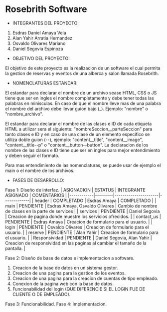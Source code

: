 # Rosebrith Software
- INTEGRANTES DEL PROYECTO:
1. Esdras Daniel Amaya Vela
2. Alan Yahir Arratia Hernandez
3. Osvaldo Olivares Mariano
4. Daniel Segovia Espinoza


- OBJETIVO DEL PROYECTO:

El objetivo de este proyecto es la realizacion de un software el cual permita la gestion de reservas y eventos de una alberca y salon llamada Rosebrith.


- NOMENCLATURAS ESTANDAR:

El estandar para declarar el nombre de un archivo sease HTML, CSS o JS tiene que ser en ingles el nombre 
completamente y debe tener todas las palabras en minisculas. En caso de que el nombre lleve mas de una palabra
el nombre del archivo debe llevar guion bajo (_). Ejemplo: "nombre" o "nombre_archivo".

El estandar para declarar el nombre de las clases e ID de cada etiqueta HTML a utilizar sera el siguiente:
"nombreSeccion__parteSeccion" para tanto clases e ID y en caso de una clase de un elemento especifico se utiliza doble guion (--), ejemplo: 
"content__title", "content__image", "content__title--p" o "content__button--button".
La declaracion de los nombre de las clases e ID tiene que ser en ingles para mejor entendimiento y deben seguir
el formato.

Para mas entendimiento de las nomenclaturas, se puede usar de ejemplo el main o el nombre de los archivos.

- FASES DE DESARROLLO:


Fase 1: Diseño de interfaz.
| ASIGNACION | ESTATUS | INTEGRANTE ASIGNADO | COMENTARIOS |
|------------|---------|----------------------|-------------|
| header | COMPLETADO | Esdras Amaya | COMPLETADO |
| main | PENDIENTE | Esdras Amaya, Osvaldo Olivares | Cambio de nombre de clases en la parte de services |
| services | PENDIENTE | Daniel Segovia | Creacion de pagina donde muestre los servicios ofrecidos. |
| contact_us | PENDIENTE | Esdras Amaya | Creacion de formulario para el usuario. |
| login | PENDIENTE | Osvaldo Olivares | Creacion de formulario para el usuario. |
| reserve | PENDIENTE | Alan Yahir | Creacion de formulario para el usuario. |
| Responsividad | PENDIENTE | Daniel Segovia, Alan Yahir | Creacion de responsividad en las paginas al cambiar el tamaño de la pantalla. |



Fase 2: Diseño de base de datos e implementacion a software.
1. Creacion de la base de datos en un sistema gestor.
2. Creacion de una pagina para la gestion de los eventos.
3. Creacion de una pagina para la creacion de cuentas de tipo empleado.
4. Conexion de la pagina web con la base de datos.
5. Funcionabilidad del login (QUE DIFERENCIE SI EL LOGIN FUE DE CLIENTE O DE EMPLEADO).


Fase 3: Funcionabilidad.
Fase 4: Implementacion.